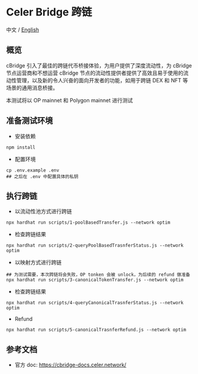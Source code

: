 # Celer Bridge 跨链
中文 / [English](./README.md)  

## 概览 
cBridge 引入了最佳的跨链代币桥接体验，为用户提供了深度流动性，为 cBridge 节点运营商和不想运营 cBridge 节点的流动性提供者提供了高效且易于使用的流动性管理，以及新的令人兴奋的面向开发者的功能，如用于跨链 DEX 和 NFT 等场景的通用消息桥接。

本测试将以 OP mainnet 和 Polygon mainnet 进行测试

## 准备测试环境  
- 安装依赖  
```
npm install
```

- 配置环境  
```
cp .env.example .env
## 之后在 .env 中配置具体的私钥
```

## 执行跨链   
- 以流动性池方式进行跨链   
```
npx hardhat run scripts/1-poolBasedTransfer.js --network optim
```

- 检查跨链结果    
```
npx hardhat run scripts/2-queryPoolBasedTrasnferStatus.js --network optim
```

- 以映射方式进行跨链   
```
## 为测试需要，本次跨链将会失败，OP tonken 会被 unlock，为后续的 refund 做准备
npx hardhat run scripts/3-canonicalTokenTransfer.js --network optim
```

- 检查跨链结果    
```
npx hardhat run scripts/4-queryCanonicalTrasnferStatus.js --network optim
```

- Refund   
```
npx hardhat run scripts/5-canonicalTrasnferRefund.js --network optim
```

## 参考文档 
- 官方 doc: https://cbridge-docs.celer.network/  
